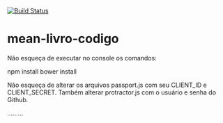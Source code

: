 [![Build Status](https://travis-ci.org/lucianosdias/contatoohTest.svg?branch=master)](https://travis-ci.org/lucianosdias/contatoohTest)

# mean-livro-codigo
Não esqueça de executar no console os comandos:

npm install
bower install

Não esqueça de alterar os arquivos passport.js com seu CLIENT_ID e CLIENT_SECRET. Também alterar protractor.js com o usuário e senha do Github.

.........

